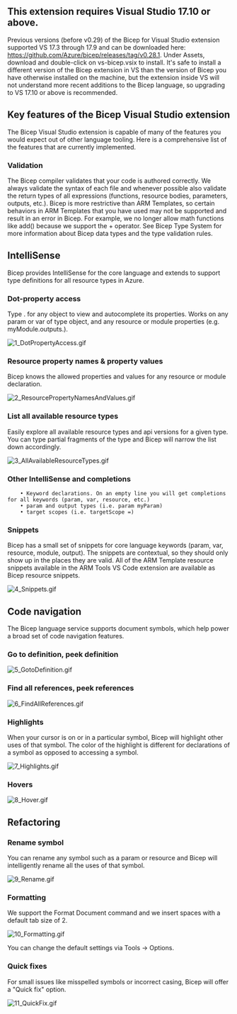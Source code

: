 ## This extension requires Visual Studio 17.10 or above.

Previous versions (before v0.29) of the Bicep for Visual Studio extension supported VS 17.3 through 17.9 and can be downloaded here: https://github.com/Azure/bicep/releases/tag/v0.28.1.  Under Assets, download and double-click on vs-bicep.vsix to install. It's safe to install a different version of the Bicep extension in VS than the version of Bicep you have otherwise installed on the machine, but the extension inside VS will not understand more recent additions to the Bicep language, so upgrading to VS 17.10 or above is recommended.

## Key features of the Bicep Visual Studio extension
The Bicep Visual Studio extension is capable of many of the features you would expect out of other language tooling. Here is a comprehensive list of the features that are currently implemented.

### Validation
The Bicep compiler validates that your code is authored correctly. We always validate the syntax of each file and whenever possible also validate the return types of all expressions (functions, resource bodies, parameters, outputs, etc.). Bicep is more restrictive than ARM Templates, so certain behaviors in ARM Templates that you have used may not be supported and result in an error in Bicep. For example, we no longer allow math functions like add() because we support the + operator.
See Bicep Type System for more information about Bicep data types and the type validation rules.

## IntelliSense
Bicep provides IntelliSense for the core language and extends to support type definitions for all resource types in Azure.

### Dot-property access
Type . for any object to view and autocomplete its properties. Works on any param or var of type object, and any resource or module properties (e.g. myModule.outputs.).

![1_DotPropertyAccess.gif](1_DotPropertyAccess.gif)

### Resource property names & property values

Bicep knows the allowed properties and values for any resource or module declaration.

![2_ResourcePropertyNamesAndValues.gif](2_ResourcePropertyNamesAndValues.gif)

### List all available resource types

Easily explore all available resource types and api versions for a given type. You can type partial fragments of the type and Bicep will narrow the list down accordingly.

![3_AllAvailableResourceTypes.gif](3_AllAvailableResourceTypes.gif)

### Other IntelliSense and completions

        • Keyword declarations. On an empty line you will get completions for all keywords (param, var, resource, etc.)
        • param and output types (i.e. param myParam)
        • target scopes (i.e. targetScope =)

### Snippets

Bicep has a small set of snippets for core language keywords (param, var, resource, module, output). The snippets are contextual, so they should only show up in the places they are valid. All of the ARM Template resource snippets available in the ARM Tools VS Code extension are available as Bicep resource snippets.

![4_Snippets.gif](4_Snippets.gif)

## Code navigation
The Bicep language service supports document symbols, which help power a broad set of code navigation features.

### Go to definition, peek definition

![5_GotoDefinition.gif](5_GotoDefinition.gif)

### Find all references, peek references

![6_FindAllReferences.gif](6_FindAllReferences.gif)

### Highlights

When your cursor is on or in a particular symbol, Bicep will highlight other uses of that symbol. The color of the highlight is different for declarations of a symbol as opposed to accessing a symbol.

![7_Highlights.gif](7_Highlights.gif)

### Hovers

![8_Hover.gif](8_Hover.gif)

## Refactoring
### Rename symbol

You can rename any symbol such as a param or resource and Bicep will intelligently rename all the uses of that symbol.

![9_Rename.gif](9_Rename.gif)

### Formatting
We support the Format Document command and we insert spaces with a default tab size of 2.

![10_Formatting.gif](10_Formatting.gif)

You can change the default settings via Tools -> Options.

### Quick fixes
For small issues like misspelled symbols or incorrect casing, Bicep will offer a "Quick fix" option.

![11_QuickFix.gif](11_QuickFix.gif)

